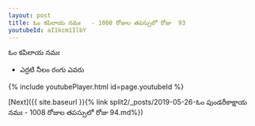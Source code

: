 ```yaml
---
layout: post
title: ఓం కపిలాయ నమః   - 1008 రోజుల తపస్సులో రోజు  93
youtubeId: aI1kcm1IlbY
---
```

 
 
 ఓం కపిలాయ నమః  
 
 -  ఎర్రటి నీలం రంగు ఎవరు 
 
  
 
  
 
 
 
 
 
 


{% include youtubePlayer.html id=page.youtubeId %}
 
[Next]({{ site.baseurl }}{% link  split2/_posts/2019-05-26-ఓం పుండరీకాక్షాయ నమః   - 1008 రోజుల తపస్సులో రోజు  94.md%})
 
